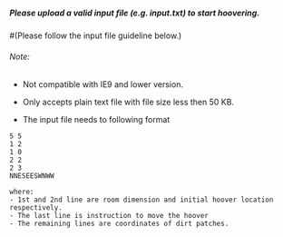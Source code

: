 ##### Please upload a valid input file (e.g. input.txt) to start hoovering. 
#(Please follow the input file guideline below.)

###### Note:
- Not compatible with IE9 and lower version.
- Only accepts plain text file with file size less then 50 KB.

- The input file needs to following format
```
5 5
1 2
1 0
2 2
2 3
NNESEESWNWW
```

	where: 
	- 1st and 2nd line are room dimension and initial hoover location respectively.
	- The last line is instruction to move the hoover
	- The remaining lines are coordinates of dirt patches.





